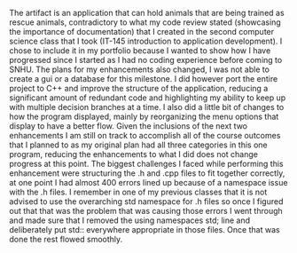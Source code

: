 The artifact is an application that can hold animals that are being trained as rescue animals, contradictory to what my code review stated (showcasing the importance of documentation) that I created in the second computer science class that I took (IT-145 introduction to application development). I chose to include it in my portfolio because I wanted to show how I have progressed since I started as I had no coding experience before coming to SNHU. The plans for my enhancements also changed, I was not able to create a gui or a database for this milestone. I did however port the entire project to C++ and improve the structure of the application, reducing a significant amount of redundant code and highlighting my ability to keep up with multiple decision branches at a time. I also did a little bit of changes to how the program displayed, mainly by reorganizing the menu options that display to have a better flow. Given the inclusions of the next two enhancements I am still on track to accomplish all of the course outcomes that I planned to as my original plan had all three categories in this one program, reducing the enhancements to what I did does not change progress at this point. The biggest challenges I faced while performing this enhancement were structuring the .h and .cpp files to fit together correctly, at one point I had almost 400 errors lined up because of a namespace issue with the .h files. I remember in one of my previous classes that it is not advised to use the overarching std namespace for .h files so once I figured out that that was the problem that was causing those errors I went through and made sure that I removed the using namespaces std; line and deliberately put std:: everywhere appropriate in those files. Once that was done the rest flowed smoothly.

